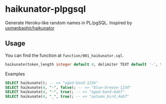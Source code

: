 # haikunator-plpgsql

Generate Heroku-like random names in PL/pgSQL. Inspired by [usmanbashir/haikunator](https://github.com/usmanbashir/haikunator)

## Usage

You can find the function at `function/001_haikunator.sql`.

```sql
haikunate(token_length integer default 4, delimiter TEXT default '-', token_hex BOOLEAN default FALSE)
```

Examples

```sql
SELECT haikunate(); -- => "aged-band-1234"
SELECT haikunate(4, "-", false); -- => "blue-breeze-1234"
SELECT haikunate(4, "-", true); -- => "aged-band-4ab7"
SELECT haikunate(4, "_", true); -- => "autumn_bird_4ab7"
```
